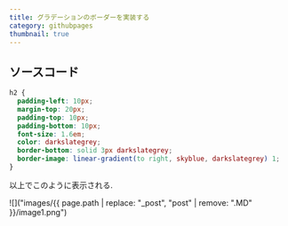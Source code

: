 ```yaml
---
title: グラデーションのボーダーを実装する
category: githubpages
thumbnail: true
---
```


## ソースコード

```css
h2 {
  padding-left: 10px;
  margin-top: 20px;
  padding-top: 10px;
  padding-bottom: 10px;
  font-size: 1.6em;
  color: darkslategrey;
  border-bottom: solid 3px darkslategrey;
  border-image: linear-gradient(to right, skyblue, darkslategrey) 1;
}
```

以上でこのように表示される.  

![]("images/{{ page.path | replace: "_post", "post" | remove: ".MD" }}/image1.png")